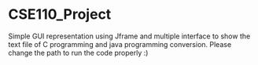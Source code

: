 # CSE110_Project
Simple GUI representation using Jframe and multiple interface to show the text file of C programming and java programming conversion.
Please change the path to run the code properly :)
